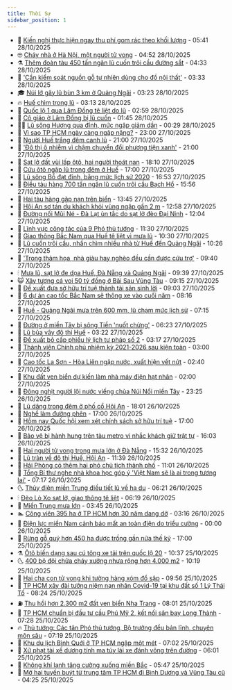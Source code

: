 ```yaml
---
title: Thời Sự
sidebar_position: 1
---
```


<!-- vnexpress-thoi-su:START -->
- 🦒 [Kiến nghị thực hiện ngay thu phí gom rác theo khối lượng](https://vnexpress.net/kien-nghi-thuc-hien-ngay-thu-phi-gom-rac-theo-khoi-luong-4956714.html) - 05:41 28/10/2025
- 🤓 [Cháy nhà ở Hà Nội, một người tử vong](https://vnexpress.net/chay-nha-o-ha-noi-mot-nguoi-tu-vong-4956724.html) - 04:52 28/10/2025
- ⚗️ [Thêm đoàn tàu 450 tấn ngăn lũ cuốn trôi cầu đường sắt](https://vnexpress.net/them-doan-tau-450-tan-ngan-lu-cuon-troi-cau-duong-sat-4956748.html) - 04:33 28/10/2025
- 🌊 [&#39;Cần kiểm soát nguồn gỗ tự nhiên dùng cho đồ nội thất&#39;](https://vnexpress.net/can-kiem-soat-nguon-go-tu-nhien-dung-cho-do-noi-that-4956651.html) - 03:33 28/10/2025
- 🎓 [Núi lở gây lũ bùn 3 km ở Quảng Ngãi](https://vnexpress.net/nui-lo-gay-lu-bun-3-km-o-quang-ngai-4956667.html) - 03:23 28/10/2025
- 🔥 [Huế chìm trong lũ](https://vnexpress.net/hue-chim-trong-lu-4956660.html) - 03:13 28/10/2025
- 🦏 [Quốc lộ 1 qua Lâm Đồng tê liệt do lũ](https://vnexpress.net/quoc-lo-1-qua-lam-dong-te-liet-do-lu-4956642.html) - 02:59 28/10/2025
- 👺 [Cô giáo ở Lâm Đồng bị lũ cuốn](https://vnexpress.net/co-giao-o-lam-dong-bi-lu-cuon-4956589.html) - 01:45 28/10/2025
- 🧑‍🏫 [Lũ sông Hương qua đỉnh, mức ngập giảm dần](https://vnexpress.net/lu-song-huong-qua-dinh-muc-ngap-giam-dan-4956554.html) - 00:29 28/10/2025
- 🚦 [Vì sao TP HCM ngày càng ngập nặng?](https://vnexpress.net/vi-sao-tp-hcm-ngay-cang-ngap-nang-4956486.html) - 23:00 27/10/2025
- 🎉 [Người Huế trắng đêm canh lũ](https://vnexpress.net/nguoi-hue-trang-dem-canh-lu-4956518.html) - 21:00 27/10/2025
- 🦒 [&#39;Đô thị ô nhiễm vì chậm chuyển đổi phương tiện xanh&#39;](https://vnexpress.net/do-thi-o-nhiem-vi-cham-chuyen-doi-phuong-tien-xanh-4956504.html) - 21:00 27/10/2025
- 🤗 [Sạt lở đất vùi lấp ôtô, hai người thoát nạn](https://vnexpress.net/sat-lo-dat-vui-lap-oto-hai-nguoi-thoat-nan-4956527.html) - 18:10 27/10/2025
- 💼 [Cứu ôtô ngập lũ trong đêm ở Huế](https://vnexpress.net/cuu-oto-ngap-lu-trong-dem-o-hue-4956498.html) - 17:00 27/10/2025
- 🤩 [Lũ sông Bồ đạt đỉnh, bằng mức lịch sử 2020](https://vnexpress.net/lu-song-bo-dat-dinh-bang-muc-lich-su-2020-4956525.html) - 16:53 27/10/2025
- 🤡 [Điều tàu hàng 700 tấn ngăn lũ cuốn trôi cầu Bạch Hổ](https://vnexpress.net/dieu-tau-hang-700-tan-ngan-lu-cuon-troi-cau-bach-ho-4956503.html) - 15:56 27/10/2025
- 💯 [Hai tàu hàng gặp nạn trên biển](https://vnexpress.net/hai-tau-hang-gap-nan-tren-bien-4956488.html) - 13:45 27/10/2025
- 👺 [Hội An sơ tán du khách khỏi vùng ngập gần 2 m](https://vnexpress.net/hoi-an-so-tan-du-khach-khoi-vung-ngap-gan-2-m-4956482.html) - 12:58 27/10/2025
- 🌮 [Đường nối Mũi Né - Đà Lạt ùn tắc do sạt lở đèo Đại Ninh](https://vnexpress.net/duong-noi-mui-ne-da-lat-un-tac-do-sat-lo-deo-dai-ninh-4956470.html) - 12:04 27/10/2025
- 🥸 [Lĩnh vực công tác của 9 Phó thủ tướng](https://vnexpress.net/linh-vuc-cong-tac-cua-9-pho-thu-tuong-4956448.html) - 11:30 27/10/2025
- 🐻 [Giao thông Bắc Nam qua Huế tê liệt vì mưa lũ](https://vnexpress.net/giao-thong-bac-nam-qua-hue-te-liet-vi-mua-lu-4956420.html) - 10:30 27/10/2025
- 👀 [Lũ cuốn trôi cầu, nhấn chìm nhiều nhà từ Huế đến Quảng Ngãi](https://vnexpress.net/lu-cuon-troi-cau-nhan-chim-nhieu-nha-tu-hue-den-quang-ngai-4956415.html) - 10:26 27/10/2025
- 🤔 [&#39;Trong thảm họa, nhà giàu hay nghèo đều cần được cứu trợ&#39;](https://vnexpress.net/trong-tham-hoa-nha-giau-hay-ngheo-deu-can-duoc-cuu-tro-4956385.html) - 09:40 27/10/2025
- 🕯 [Mưa lũ, sạt lở đe dọa Huế, Đà Nẵng và Quảng Ngãi](https://vnexpress.net/lu-len-nhanh-giao-thong-qua-hue-te-liet-4956426.html) - 09:39 27/10/2025
- 😺 [Xây tượng cá voi 50 tỷ đồng ở Bãi Sau Vũng Tàu](https://vnexpress.net/quang-truong-cot-co-bai-sau-vung-tau-4956410.html) - 09:15 27/10/2025
- 🦆 [Đề xuất đưa sở hữu trí tuệ thành tài sản sinh lời](https://vnexpress.net/de-xuat-dua-so-huu-tri-tue-thanh-tai-san-sinh-loi-4956322.html) - 09:03 27/10/2025
- 🧰 [6 dự án cao tốc Bắc Nam sẽ thông xe vào cuối năm](https://vnexpress.net/6-du-an-cao-toc-bac-nam-se-thong-xe-vao-cuoi-nam-4956204.html) - 08:16 27/10/2025
- 🦍 [Huế - Quảng Ngãi mưa trên 600 mm, lũ chạm mức lịch sử](https://vnexpress.net/hue-quang-ngai-mua-tren-600-mm-lu-cham-muc-lich-su-4956290.html) - 07:15 27/10/2025
- 🧰 [Đường ở miền Tây bị sông Tiền &#39;nuốt chửng&#39;](https://vnexpress.net/duong-o-mien-tay-bi-song-tien-nuot-chung-4956144.html) - 06:23 27/10/2025
- 💃 [Lũ bủa vây đô thị Huế](https://vnexpress.net/lu-bua-vay-do-thi-hue-4956023.html) - 03:22 27/10/2025
- 🧰 [Đề xuất bỏ cấp phiếu lý lịch tư pháp số 2](https://vnexpress.net/de-xuat-bo-cap-phieu-ly-lich-tu-phap-so-2-4956086.html) - 03:17 27/10/2025
- 🚀 [Thành viên Chính phủ nhiệm kỳ 2021-2026 sau kiện toàn](https://vnexpress.net/thanh-vien-chinh-phu-nhiem-ky-2021-2026-sau-kien-toan-4956116.html) - 03:00 27/10/2025
- 🎊 [Cao tốc La Sơn - Hòa Liên ngập nước, xuất hiện vết nứt](https://vnexpress.net/cao-toc-la-son-hoa-lien-ngap-nuoc-xuat-hien-vet-nut-4956124.html) - 02:40 27/10/2025
- 🤭 [Khu đất ven biển dự kiến làm nhà máy điện hạt nhân](https://vnexpress.net/khu-dat-ven-bien-du-kien-lam-nha-may-dien-hat-nhan-4955739.html) - 02:00 27/10/2025
- 🤗 [Đông nghịt người lội nước viếng chùa Núi Nổi miền Tây](https://vnexpress.net/dong-nghit-nguoi-loi-nuoc-vieng-chua-nui-noi-mien-tay-4956009.html) - 23:25 26/10/2025
- 🌈 [Lũ dâng trong đêm ở phố cổ Hội An](https://vnexpress.net/lu-dang-trong-dem-o-pho-co-hoi-an-4956037.html) - 18:01 26/10/2025
- 🦣 [Nghề làm đường phên](https://vnexpress.net/nghe-lam-duong-phen-4955985.html) - 17:00 26/10/2025
- 🎡 [Hôm nay Quốc hội xem xét chính sách sở hữu trí tuệ](https://vnexpress.net/hom-nay-quoc-hoi-xem-xet-chinh-sach-so-huu-tri-tue-4955967.html) - 17:00 26/10/2025
- 🦏 [Bảo vệ bị hành hung trên tàu metro vì nhắc khách giữ trật tự](https://vnexpress.net/bao-ve-bi-hanh-hung-tren-tau-metro-vi-nhac-khach-giu-trat-tu-4956016.html) - 16:03 26/10/2025
- 🎊 [Hai người tử vong trong mưa lớn ở Đà Nẵng](https://vnexpress.net/hai-nguoi-tu-vong-trong-mua-lon-o-da-nang-4956014.html) - 15:32 26/10/2025
- 🫶 [Lũ tràn về đô thị Huế, Hội An](https://vnexpress.net/lu-tran-ve-do-thi-hue-hoi-an-4955977.html) - 11:39 26/10/2025
- 🤔 [Hải Phòng có thêm hai phó chủ tịch thành phố](https://vnexpress.net/hai-phong-co-them-hai-pho-chu-tich-thanh-pho-4955969.html) - 11:01 26/10/2025
- 🤠 [Tổng Bí thư nghe nhà khoa học góp ý &#39;Việt Nam sẽ là ai trong tương lai&#39;](https://vnexpress.net/tong-bi-thu-nghe-nha-khoa-hoc-gop-y-viet-nam-se-la-ai-trong-tuong-lai-4955927.html) - 07:17 26/10/2025
- 🌜 [Thủy điện miền Trung điều tiết lũ về hạ du](https://vnexpress.net/thuy-dien-mien-trung-dieu-tiet-lu-ve-ha-du-4955894.html) - 06:21 26/10/2025
- 🕯 [Đèo Lò Xo sạt lở, giao thông tê liệt](https://vnexpress.net/deo-lo-xo-sat-lo-giao-thong-te-liet-4955913.html) - 06:19 26/10/2025
- 🤔 [Miền Trung mưa lớn](https://vnexpress.net/mien-trung-mua-lon-4955864.html) - 03:45 26/10/2025
- 🏊 [Công viên 395 ha ở TP HCM hơn 30 năm dang dở](https://vnexpress.net/cong-vien-395-ha-o-tp-hcm-hon-30-nam-dang-do-4955494.html) - 03:16 26/10/2025
- 🌮 [Điện lực miền Nam cảnh báo mất an toàn điện do triều cường](https://vnexpress.net/dien-luc-mien-nam-canh-bao-mat-an-toan-dien-do-trieu-cuong-4955815.html) - 00:00 26/10/2025
- 🫣 [Rừng gỗ quý hơn 450 ha được trồng gần nửa thế kỷ](https://vnexpress.net/rung-phong-ho-xuan-son-4954781.html) - 17:00 25/10/2025
- ⚗️ [Ôtô biến dạng sau cú tông xe tải trên quốc lộ 20](https://vnexpress.net/tai-nan-giao-thong-bao-loc-4955776.html) - 10:37 25/10/2025
- 🌜 [400 bộ đội chữa cháy xưởng nhựa rộng hơn 4.000 m2](https://vnexpress.net/400-bo-doi-chua-chay-xuong-nhua-rong-hon-4-000-m2-4955769.html) - 10:19 25/10/2025
- 🌁 [Hai cha con tử vong khi tường hàng xóm đổ sập](https://vnexpress.net/hai-cha-con-tu-vong-khi-tuong-hang-xom-do-sap-4955750.html) - 09:56 25/10/2025
- 🐲 [TP HCM xây đài tưởng niệm nạn nhân Covid-19 tại khu đất số 1 Lý Thái Tổ](https://vnexpress.net/tp-hcm-xay-dai-tuong-niem-nan-nhan-covid-19-tai-khu-dat-so-1-ly-thai-to-4955728.html) - 08:24 25/10/2025
- ⛽️ [Thu hồi hơn 2.300 m2 đất ven biển Nha Trang](https://vnexpress.net/thu-hoi-hon-2-300-m2-dat-ven-bien-nha-trang-4955722.html) - 08:01 25/10/2025
- 🗽 [TP HCM chuẩn bị đầu tư cầu Phú Mỹ 2, kết nối sân bay Long Thành](https://vnexpress.net/tp-hcm-chuan-bi-dau-tu-cau-phu-my-2-ket-noi-san-bay-long-thanh-4955691.html) - 07:28 25/10/2025
- 🔥 [Thủ tướng: Các tân Phó thủ tướng, Bộ trưởng đều bản lĩnh, chuyên môn sâu](https://vnexpress.net/thu-tuong-cac-tan-pho-thu-tuong-bo-truong-deu-ban-linh-chuyen-mon-sau-4955689.html) - 07:19 25/10/2025
- 💯 [Khu du lịch Bình Quới ở TP HCM ngập một mét](https://vnexpress.net/khu-du-lich-binh-quoi-o-tp-hcm-ngap-mot-met-4955697.html) - 07:02 25/10/2025
- 🦆 [Xử phạt tài xế dương tính ma túy lái xe đánh võng trên đường](https://vnexpress.net/xu-phat-tai-xe-duong-tinh-ma-tuy-lai-xe-danh-vong-tren-duong-4955668.html) - 06:01 25/10/2025
- 🫣 [Không khí lạnh tăng cường xuống miền Bắc](https://vnexpress.net/khong-khi-lanh-tang-cuong-xuong-mien-bac-4955631.html) - 05:47 25/10/2025
- 🤡 [Mở hai tuyến buýt từ trung tâm TP HCM đi Bình Dương và Vũng Tàu cũ](https://vnexpress.net/mo-hai-tuyen-buyt-tu-trung-tam-tp-hcm-di-binh-duong-va-vung-tau-cu-4955639.html) - 04:25 25/10/2025<!-- vnexpress-thoi-su:END -->